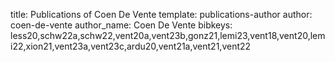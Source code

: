 title: Publications of Coen De Vente
template: publications-author
author: coen-de-vente
author_name: Coen De Vente
bibkeys: less20,schw22a,schw22,vent20a,vent23b,gonz21,lemi23,vent18,vent20,lemi22,xion21,vent23a,vent23c,ardu20,vent21a,vent21,vent22